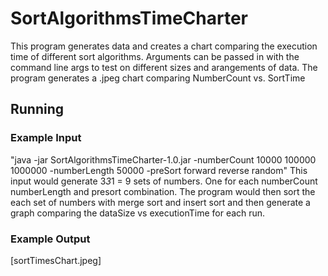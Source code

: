 # SortAlgorithmsTimeCharter
This program generates data and creates a chart comparing the execution time of different sort algorithms. Arguments can be passed in with the command line args to test on 
different sizes and arangements of data. The program generates a .jpeg chart comparing NumberCount vs. SortTime 

## Running

### Example Input
"java -jar SortAlgorithmsTimeCharter-1.0.jar  -numberCount 10000 100000 1000000 -numberLength 50000 -preSort forward reverse random"
This input would generate 3*3*1 = 9 sets of numbers. One for each numberCount numberLength and presort combination. The program would then sort the each set of numbers with 
merge sort and insert sort and then generate a graph comparing the dataSize vs executionTime for each run.

### Example Output

[sortTimesChart.jpeg]
